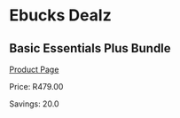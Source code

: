 
# Ebucks Dealz
## Basic Essentials Plus Bundle
[Product Page](https://www.ebucks.com/web/shop/productSelected.do?prodId=1018851326&catId=375509364)

Price: R479.00

Savings: 20.0


	